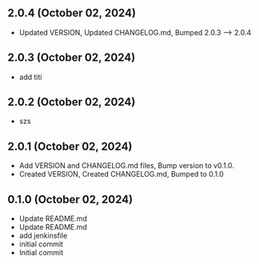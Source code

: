 ## 2.0.4 (October 02, 2024)
- Updated VERSION, Updated CHANGELOG.md, Bumped 2.0.3 –> 2.0.4

## 2.0.3 (October 02, 2024)
  - add titi

## 2.0.2 (October 02, 2024)
  - szs

## 2.0.1 (October 02, 2024)
  - Add VERSION and CHANGELOG.md files, Bump version to v0.1.0.
  - Created VERSION, Created CHANGELOG.md, Bumped to 0.1.0

## 0.1.0 (October 02, 2024)
  - Update README.md
  - Update README.md
  - add jenkinsfile
  - initial commit
  - Initial commit


